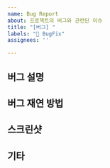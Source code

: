 ```yaml
---
name: Bug Report
about: 프로젝트의 버그와 관련된 이슈
title: "[버그] "
labels: "🐞 BugFix"
assignees: ''

---
```


## 버그 설명

## 버그 재연 방법

## 스크린샷

## 기타

